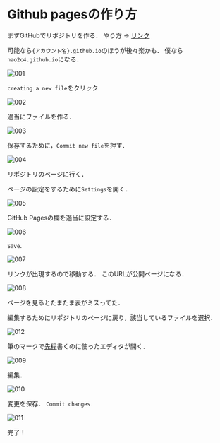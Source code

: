 # Github pagesの作り方

まずGitHubでリポジトリを作る．
やり方 → [リンク](https://docs.github.com/ja/github/getting-started-with-github/create-a-repo)

可能なら`{アカウント名}.github.io`のほうが後々楽かも．
僕なら`nao2c4.github.io`になる．

![001](001.png)

`creating a new file`をクリック

<img src="002.png" id="002" alt="002" />

適当にファイルを作る．

![003](003.png)

保存するために，`Commit new file`を押す．

![004](004.png)

リポジトリのページに行く．

ページの設定をするために`Settings`を開く．

![005](005.png)

GitHub Pagesの欄を適当に設定する．

![006](006.png)

`Save`.

![007](007.png)

リンクが出現するので移動する．
このURLが公開ページになる．

![008](008.png)

ページを見るとたまたま表がミスってた．

編集するためにリポジトリのページに戻り，該当しているファイルを選択．

![012](012.png)

筆のマークで[先程](#002)書くのに使ったエディタが開く．

![009](009.png)

編集．

![010](010.png)

変更を保存．
`Commit changes`

![011](011.png)

完了！
